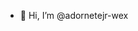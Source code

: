 - 👋 Hi, I’m @adornetejr-wex

<!---
adornetejr-wex/adornetejr-wex is a ✨ special ✨ repository because its `README.md` (this file) appears on your GitHub profile.
You can click the Preview link to take a look at your changes.
--->
